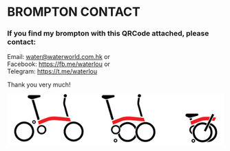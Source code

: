 # BROMPTON CONTACT

### If you find my brompton with this QRCode attached, please contact:

Email: <water@waterworld.com.hk> or  
Facebook: <https://fb.me/waterlou> or  
Telegram: <https://t.me/waterlou>

Thank you very much!

![](long-logo.png?raw=true)

